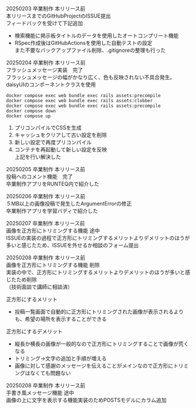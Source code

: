 20250203 卒業制作 本リリース前<br>
本リリースまでのGitHubProjectのISSUE提出<br>
フィードバックを受けて下記追加
- 検索機能に掲示板タイトルのデータを使用したオートコンプリート機能
- RSpec作成後はGitHubActionsを使用した自動テストの設定<br>
また不要なバックアップファイル削除、.gitignoreの整理も行った<br>

20250204 卒業制作 本リリース前<br>
フラッシュメッセージ実装　完了<br>
フラッシュメッセージの幅がかなり広く、色も反映されない不具合発生。<br>
daisyUIのコンポーネントクラスを使用<br>
```
docker compose exec web bundle exec rails assets:precompile
docker compose exec web bundle exec rails assets:clobber
docker compose exec web bundle exec rails assets:precompile
docker compose down
docker compose up
```
1. プリコンパイルでCSSを生成<br>
2. キャッシュをクリアして古い設定を削除<br>
3. 新しい設定で再度プリコンパイル<br>
4. コンテナを再起動して新しい設定を反映<br>
上記を行い解決した<br>

20250205 卒業制作 本リリース前<br>
投稿へのコメント機能　完了<br>
卒業制作アプリをRUNTEQ内で紹介した<br>

20250206 卒業制作 本リリース前<br>
５MB以上の画像投稿で発生したArgumentErrorの修正<br>
卒業制作アプリを学習バディで紹介した<br>

20250207 卒業制作 本リリース前<br>
画像を正方形にトリミングする機能 途中<br>
ISSUEの実装の過程で正方形にトリミングするメリットよりデメリットのほうが多いと感じたため、ISSUEを外せるか相談のフォーム提出<br>

20250208 卒業制作 本リリース前<br>
画像を正方形にトリミングする機能 削除<br>
実装の中で、正方形にトリミングするメリットよりデメリットのほうが多いと感じたため削除<br>
（技術面談で講師に相談済）<br>

正方形にするメリット<br>
- 投稿一覧画面で自動的に正方形にトリミングされた画像が表示されるよりも、希望の場所を表示することができる

正方形にするデメリット<br>
- 縦長か横長の画像が一般的なので正方形にトリミングすることで画像が荒くなる
- トリミング→文字の追加と手順が増える
- 画像に対して感謝のメッセージを伝えることがメインなので正方形にトリミングはなくても問題ない<br>

20250208 卒業制作 本リリース前<br>
手書き風メッセージ機能 途中<br>
画像の上に文字を表示する機能実装のためPOSTSモデルにカラム追加<br>
